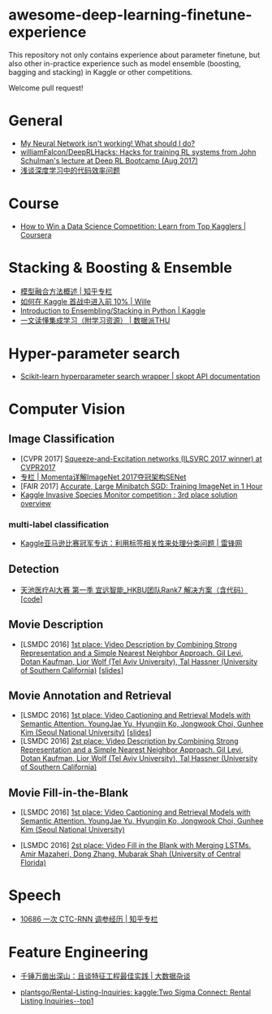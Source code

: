 # awesome-deep-learning-finetune-experience

This repository not only contains experience about parameter finetune, but also other in-practice experience such as model ensemble (boosting, bagging and stacking) in Kaggle or other competitions.

Welcome pull request! 

# General

- [My Neural Network isn't working! What should I do?](http://theorangeduck.com/page/neural-network-not-working)  
- [williamFalcon/DeepRLHacks: Hacks for training RL systems from John Schulman's lecture at Deep RL Bootcamp (Aug 2017)](https://github.com//williamFalcon/DeepRLHacks)
- [浅谈深度学习中的代码效率问题](https://mp.weixin.qq.com/s/gJnpeuqAG-gzrY8g2lLd3g)



# Course

- [How to Win a Data Science Competition: Learn from Top Kagglers | Coursera](https://www.coursera.org/learn/competitive-data-science)



# Stacking & Boosting & Ensemble

- [模型融合方法概述 | 知乎专栏](https://zhuanlan.zhihu.com/p/25836678)
- [如何在 Kaggle 首战中进入前 10% | Wille](https://dnc1994.com/2016/04/rank-10-percent-in-first-kaggle-competition/)
- [Introduction to Ensembling/Stacking in Python | Kaggle](https://www.kaggle.com/arthurtok/introduction-to-ensembling-stacking-in-python)
- [一文读懂集成学习（附学习资源） | 数据派THU](https://mp.weixin.qq.com/s/zEgan2w9QjAtt0ylzzwHPw)



# Hyper-parameter search

- [Scikit-learn hyperparameter search wrapper | skopt API documentation](https://scikit-optimize.github.io/notebooks/sklearn-gridsearchcv-replacement.html) 


# Computer Vision

## Image Classification

- [CVPR 2017] [Squeeze-and-Excitation networks (ILSVRC 2017 winner) at CVPR2017](http://image-net.org/challenges/talks_2017/SENet.pdf)  
- [专栏 | Momenta详解ImageNet 2017夺冠架构SENet](https://mp.weixin.qq.com/s?__biz=MzA3MzI4MjgzMw==&mid=2650729486&idx=3&sn=5b2b6f0e7443ecf0971d4743d5480bb6)
- [FAIR 2017] [Accurate, Large Minibatch SGD: Training ImageNet in 1 Hour](https://research.fb.com/wp-content/uploads/2017/06/imagenet1kin1h3.pdf)
- [Kaggle Invasive Species Monitor competition : 3rd place solution overview](https://medium.com/@alexandrecadrin/kaggle-invasive-species-monitor-competition-3rd-place-solution-overview-1ee42f4d7e29)

### multi-label classification

- [Kaggle亚马逊比赛冠军专访：利用标签相关性来处理分类问题 | 雷锋网](https://www.leiphone.com/news/201710/mfzeSyApEGzgvsvL.html)



## Detection

- [天池医疗AI大赛 第一季 宜远智能_HKBU团队Rank7 解决方案（含代码）](https://tianchi.aliyun.com/competition/new_articleDetail.html?spm=5176.8366600.0.0.35f13ea08Uu2Sw&raceId=231601&postsId=2898) [[code](https://github.com/YiYuanIntelligent/3DFasterRCNN_LungNoduleDetector)]



## Movie Description

- [LSMDC 2016] [1st place: Video Description by Combining Strong Representation and a Simple Nearest Neighbor Approach. Gil Levi, Dotan Kaufman, Lior Wolf (Tel Aviv University), Tal Hassner (University of Southern California)](https://arxiv.org/pdf/1612.06950v1.pdf) [[slides](https://drive.google.com/open?id=0B9nOObAFqKC9Sk0wbk1kX0l4N3M)]

## Movie Annotation and Retrieval

- [LSMDC 2016] [1st place: Video Captioning and Retrieval Models with Semantic Attention. YoungJae Yu, Hyungjin Ko, Jongwook Choi, Gunhee Kim (Seoul National University)](https://arxiv.org/pdf/1610.02947v1.pdf) [[slides](https://drive.google.com/open?id=0B9nOObAFqKC9aHl2VWJVNFp1bFk)]  
- [LSMDC 2016] [2st place: Video Description by Combining Strong Representation and a Simple Nearest Neighbor Approach. Gil Levi, Dotan Kaufman, Lior Wolf (Tel Aviv University), Tal Hassner (University of Southern California)](https://arxiv.org/pdf/1612.06950v1.pdf)

## Movie Fill-in-the-Blank

- [LSMDC 2016] [1st place: Video Captioning and Retrieval Models with Semantic Attention. YoungJae Yu, Hyungjin Ko, Jongwook Choi, Gunhee Kim (Seoul National University)](https://arxiv.org/pdf/1610.02947v1.pdf)

- [LSMDC 2016] [2st place: Video Fill in the Blank with Merging LSTMs. Amir Mazaheri, Dong Zhang, Mubarak Shah (University of Central Florida)](https://arxiv.org/pdf/1610.04062.pdf)

# Speech

- [10686 一次 CTC-RNN 调参经历 | 知乎专栏](https://zhuanlan.zhihu.com/p/28133530)

# Feature Engineering

- [千锤万凿出深山：且谈特征工程最佳实践 | 大数据杂谈](https://mp.weixin.qq.com/s?src=3&timestamp=1502068235&ver=1&signature=OHXa87n8bBbb6zk0JheVJRkbR7db*44d4QkpzzLtveYIwPNglu4AyjaHpE7OMfLxmgOnV-ZxQjswZO3vNnX2LsE4QvAPBI72p7y51wkhM0Wqq-y1pczgAuiqF7CQRTLlAUG7qKtJXPMre7RwHUumTGp0sa*uH9AbVxiq6iQL3mQ=)

- [plantsgo/Rental-Listing-Inquiries: kaggle:Two Sigma Connect: Rental Listing Inquiries--top1](https://github.com/plantsgo/Rental-Listing-Inquiries)


